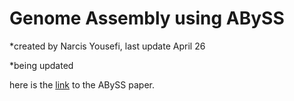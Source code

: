 # Genome Assembly using ABySS
*created by Narcis Yousefi, last update April 26

*being updated

here is the [link](https://genome.cshlp.org/content/27/5/768.full.pdf+html) to the ABySS paper.

